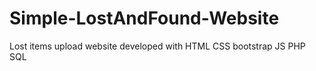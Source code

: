 # Simple-LostAndFound-Website
Lost items upload website developed with HTML CSS bootstrap JS PHP SQL
